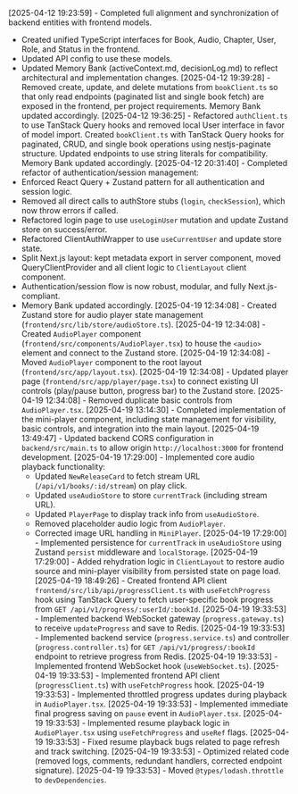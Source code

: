 [2025-04-12 19:23:59] - Completed full alignment and synchronization of backend entities with frontend models.  
- Created unified TypeScript interfaces for Book, Audio, Chapter, User, Role, and Status in the frontend.
- Updated API config to use these models.
- Updated Memory Bank (activeContext.md, decisionLog.md) to reflect architectural and implementation changes.
[2025-04-12 19:39:28] - Removed create, update, and delete mutations from `bookClient.ts` so that only read endpoints (paginated list and single book fetch) are exposed in the frontend, per project requirements. Memory Bank updated accordingly.
[2025-04-12 19:36:25] - Refactored `authClient.ts` to use TanStack Query hooks and removed local User interface in favor of model import. Created `bookClient.ts` with TanStack Query hooks for paginated, CRUD, and single book operations using nestjs-paginate structure. Updated endpoints to use string literals for compatibility. Memory Bank updated accordingly.
[2025-04-12 20:31:40] - Completed refactor of authentication/session management:
- Enforced React Query + Zustand pattern for all authentication and session logic.
- Removed all direct calls to authStore stubs (`login`, `checkSession`), which now throw errors if called.
- Refactored login page to use `useLoginUser` mutation and update Zustand store on success/error.
- Refactored ClientAuthWrapper to use `useCurrentUser` and update store state.
- Split Next.js layout: kept metadata export in server component, moved QueryClientProvider and all client logic to `ClientLayout` client component.
- Authentication/session flow is now robust, modular, and fully Next.js-compliant.
- Memory Bank updated accordingly.
[2025-04-19 12:34:08] - Created Zustand store for audio player state management (`frontend/src/lib/store/audioStore.ts`).
[2025-04-19 12:34:08] - Created `AudioPlayer` component (`frontend/src/components/AudioPlayer.tsx`) to house the `<audio>` element and connect to the Zustand store.
[2025-04-19 12:34:08] - Moved `AudioPlayer` component to the root layout (`frontend/src/app/layout.tsx`).
[2025-04-19 12:34:08] - Updated player page (`frontend/src/app/player/page.tsx`) to connect existing UI controls (play/pause button, progress bar) to the Zustand store.
[2025-04-19 12:34:08] - Removed duplicate basic controls from `AudioPlayer.tsx`.
[2025-04-19 13:14:30] - Completed implementation of the mini-player component, including state management for visibility, basic controls, and integration into the main layout.
[2025-04-19 13:49:47] - Updated backend CORS configuration in `backend/src/main.ts` to allow origin `http://localhost:3000` for frontend development.
[2025-04-19 17:29:00] - Implemented core audio playback functionality:
  - Updated `NewReleaseCard` to fetch stream URL (`/api/v1/books/:id/stream`) on play click.
  - Updated `useAudioStore` to store `currentTrack` (including stream URL).
  - Updated `PlayerPage` to display track info from `useAudioStore`.
  - Removed placeholder audio logic from `AudioPlayer`.
  - Corrected image URL handling in `MiniPlayer`.
[2025-04-19 17:29:00] - Implemented persistence for `currentTrack` in `useAudioStore` using Zustand `persist` middleware and `localStorage`.
[2025-04-19 17:29:00] - Added rehydration logic in `ClientLayout` to restore audio source and mini-player visibility from persisted state on page load.
[2025-04-19 18:49:26] - Created frontend API client `frontend/src/lib/api/progressClient.ts` with `useFetchProgress` hook using TanStack Query to fetch user-specific book progress from `GET /api/v1/progress/:userId/:bookId`.
[2025-04-19 19:33:53] - Implemented backend WebSocket gateway (`progress.gateway.ts`) to receive `updateProgress` and save to Redis.
[2025-04-19 19:33:53] - Implemented backend service (`progress.service.ts`) and controller (`progress.controller.ts`) for `GET /api/v1/progress/:bookId` endpoint to retrieve progress from Redis.
[2025-04-19 19:33:53] - Implemented frontend WebSocket hook (`useWebSocket.ts`).
[2025-04-19 19:33:53] - Implemented frontend API client (`progressClient.ts`) with `useFetchProgress` hook.
[2025-04-19 19:33:53] - Implemented throttled progress updates during playback in `AudioPlayer.tsx`.
[2025-04-19 19:33:53] - Implemented immediate final progress saving on `pause` event in `AudioPlayer.tsx`.
[2025-04-19 19:33:53] - Implemented resume playback logic in `AudioPlayer.tsx` using `useFetchProgress` and `useRef` flags.
[2025-04-19 19:33:53] - Fixed resume playback bugs related to page refresh and track switching.
[2025-04-19 19:33:53] - Optimized related code (removed logs, comments, redundant handlers, corrected endpoint signature).
[2025-04-19 19:33:53] - Moved `@types/lodash.throttle` to `devDependencies`.
